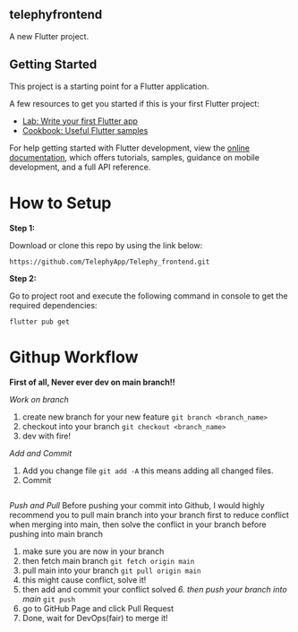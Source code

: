 ## telephyfrontend

A new Flutter project.

## Getting Started

This project is a starting point for a Flutter application.

A few resources to get you started if this is your first Flutter project:

- [Lab: Write your first Flutter app](https://docs.flutter.dev/get-started/codelab)
- [Cookbook: Useful Flutter samples](https://docs.flutter.dev/cookbook)

For help getting started with Flutter development, view the
[online documentation](https://docs.flutter.dev/), which offers tutorials,
samples, guidance on mobile development, and a full API reference.


# How to Setup

**Step 1:**

Download or clone this repo by using the link below:

```
https://github.com/TelephyApp/Telephy_frontend.git
```


**Step 2:**

Go to project root and execute the following command in console to get the required dependencies:

```
flutter pub get
```

# Githup Workflow
**First of all, Never ever dev on main branch!!**

*Work on  branch*
1. create new branch for your new feature
   ``` git branch <branch_name> ```
2. checkout into your branch 
   ``` git checkout <branch_name> ```
3. dev with fire!

*Add and Commit*
1. Add you change file
   ``` git add -A ```
   this means adding all changed files.
2. Commit
   ``` git commit -m "<comments_here_must_have>"

*Push and Pull*
Before pushing your commit into Github, I would highly recommend you to pull main branch into your branch first
to reduce conflict when merging into main, then solve the conflict in your branch before pushing into main branch

1. make sure you are now in your branch
2. then fetch main branch
   ```git fetch origin main```
3. pull main into your branch
   ```git pull origin main```
4. this might cause conflict, solve it!
5. then add and commit your conflict solved
*6. then push your branch into main*
   ```git push```
7. go to GitHub Page and click Pull Request
8. Done, wait for DevOps(fair) to merge it!
